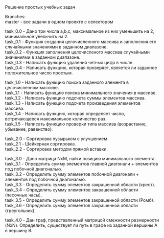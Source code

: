 Решение простых учебных задач  
  
Branches:  
master - все задачи в одном проекте с селектором  
  
task_0.0 - Дано три числа a,b,c, максимальное из них уменьшить на 2, минимальное увеличить на 2.  
task_0.1 - Функция создания целочисленного массива и заполнения его случайными значениями в заданном диапазоне.  
task_0.2 - Функция заполнения целочисленого массива случайными значениями в заданном диапазоне.  
task_0.3 - Написать функцию удаления четных цифр в числе.  
task_0.4 - Написать функцию, которая проверяет, является ли заданное положительное число простым.  

task_1.0 - Написать функцию поиска заданного элемента в целочисленном массиве.  
task_1.1 - Написать функцию поиска минимального значения в массиве.  
task_1.2 - Написать функцию подсчета суммы элементов массива.  
task_1.3 - Написать функцию подсчета произведения элементов массива.  
task_1.4 - Написать функцию, которая  определяет число, встречающееся максимальное количество раз.  
task_1.5 - Написать функцию проверки типа массива (возрастание, убывание, равенство).  

task_2.0 - Сортировка пузырьком с улучшением.  
task_2.1 - Шейкерная сортировка.  
task_2.2 - Сортировка методом прямой вставки.  

task_3.0 - Дано матрица NxM, найти позицию минимального элемента.  
task_3.1 - Определить сумму элементов главной диагонали + элементов под побочной диагональю.  
task_3.2 - Определить сумму элементов побочной диагонали + элементов под побочной диагональю.  
task_3.3 - Определить сумму элементов закрашенной области (крест).  
task_3.4 - Определить сумму элементов закрашенной области (песочные часы).  
task_3.5 - Определить сумму элементов закрашенной области (Ромб).  
task_3.6 - Определить сумму элементов закрашенной области (треугольник).  

task_4.0 - Дан граф, представленный матрицой смежности размерности (NxN).
Определить, существует ли путь  в графе из заданной вершины A  в вершину B.  
